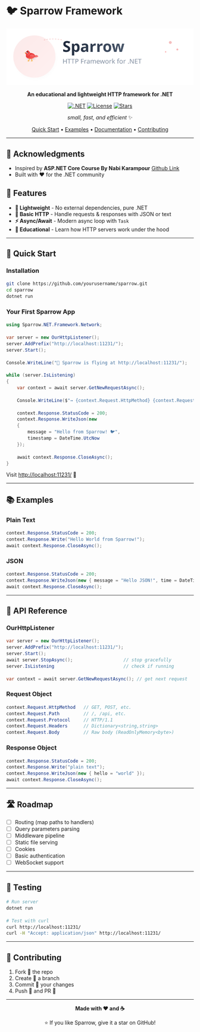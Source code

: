# 🐦 Sparrow Framework

<div align="center">

![Sparrow Logo](sparrow-logo.svg)

**An educational and lightweight HTTP framework for .NET**

[![.NET](https://img.shields.io/badge/.NET-8.0+-512BD4?style=for-the-badge&logo=dotnet)](https://dotnet.microsoft.com/)
[![License](https://img.shields.io/badge/License-MIT-green.svg?style=for-the-badge)](LICENSE)
[![Stars](https://img.shields.io/github/stars/yourusername/sparrow?style=for-the-badge&color=yellow)](https://github.com/yourusername/sparrow/stargazers)

*small, fast, and efficient* ✨

[Quick Start](#-quick-start) • [Examples](#-examples) • [Documentation](#-documentation) • [Contributing](#-contributing)

</div>

---

## 💝 Acknowledgments

- Inspired by **ASP.NET Core Course By Nabi Karampour** [Github Link](https://github.com/thisisnabi)
- Built with ❤️ for the .NET community  

## 🌟 Features

- **🔧 Lightweight** - No external dependencies, pure .NET  
- **📡 Basic HTTP** - Handle requests & responses with JSON or text  
- **⚡ Async/Await** - Modern async loop with `Task`  
- **🧩 Educational** - Learn how HTTP servers work under the hood  

---

## 🏁 Quick Start

### Installation

```bash
git clone https://github.com/yourusername/sparrow.git
cd sparrow
dotnet run
```

### Your First Sparrow App

```csharp
using Sparrow.NET.Framework.Network;

var server = new OurHttpListener();
server.AddPrefix("http://localhost:11231/");
server.Start();

Console.WriteLine("🚀 Sparrow is flying at http://localhost:11231/");

while (server.IsListening)
{
    var context = await server.GetNewRequestAsync();

    Console.WriteLine($"→ {context.Request.HttpMethod} {context.Request.Path}");

    context.Response.StatusCode = 200;
    context.Response.WriteJson(new
    {
        message = "Hello from Sparrow! 🐦",
        timestamp = DateTime.UtcNow
    });

    await context.Response.CloseAsync();
}
```

Visit [http://localhost:11231/](http://localhost:11231/) 🎉

---

## 📚 Examples

### Plain Text

```csharp
context.Response.StatusCode = 200;
context.Response.Write("Hello World from Sparrow!");
await context.Response.CloseAsync();
```

### JSON

```csharp
context.Response.StatusCode = 200;
context.Response.WriteJson(new { message = "Hello JSON!", time = DateTime.UtcNow });
await context.Response.CloseAsync();
```

---

## 🔧 API Reference

### OurHttpListener

```csharp
var server = new OurHttpListener();
server.AddPrefix("http://localhost:11231/");
server.Start();
await server.StopAsync();                   // stop gracefully
server.IsListening                          // check if running

var context = await server.GetNewRequestAsync(); // get next request
```

### Request Object

```csharp
context.Request.HttpMethod   // GET, POST, etc.
context.Request.Path         // /, /api, etc.
context.Request.Protocol     // HTTP/1.1
context.Request.Headers      // Dictionary<string,string>
context.Request.Body         // Raw body (ReadOnlyMemory<byte>)
```

### Response Object

```csharp
context.Response.StatusCode = 200;
context.Response.Write("plain text");
context.Response.WriteJson(new { hello = "world" });
await context.Response.CloseAsync();
```

---

## 🛣️ Roadmap

- [ ] Routing (map paths to handlers)  
- [ ] Query parameters parsing  
- [ ] Middleware pipeline  
- [ ] Static file serving  
- [ ] Cookies  
- [ ] Basic authentication  
- [ ] WebSocket support  

---

## 🧪 Testing

```bash
# Run server
dotnet run

# Test with curl
curl http://localhost:11231/
curl -H "Accept: application/json" http://localhost:11231/
```

---

## 🤝 Contributing

1. Fork 🍴 the repo  
2. Create 🌿 a branch  
3. Commit 💫 your changes  
4. Push 🚀 and PR 🎯  

---

<div align="center">

**Made with ❤️ and ☕**  

⭐ If you like Sparrow, give it a star on GitHub!

</div>
